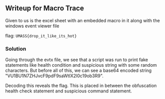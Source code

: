 ## Writeup for Macro Trace

Given to us is the excel sheet with an embedded macro in it along with the windows event viewer file

flag: `UMASS{drop_it_like_its_hot}`

### Solution

Going through the evtx file, we see that a script was run to print fake statements like health condition and suspicious string with some random characters. But before all of this, we can see a base64 encoded string "VU1BU1N7ZHJvcF9pdF9saWtlX2l0c19ob3R9".

Decoding this reveals the flag. This is placed in between the obfuscation health check statement and suspicious command statement.
